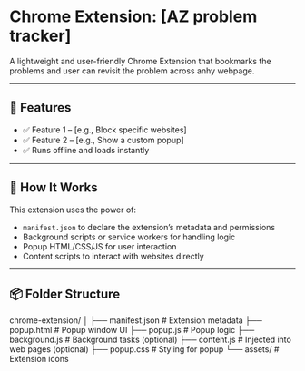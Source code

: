 # Chrome Extension: [AZ problem tracker]

A lightweight and user-friendly Chrome Extension that bookmarks the problems and user can revisit the problem across anhy webpage.

---

## 🚀 Features

- ✅ Feature 1 – [e.g., Block specific websites]
- ✅ Feature 2 – [e.g., Show a custom popup]
- ✅ Runs offline and loads instantly

---

## 🧠 How It Works

This extension uses the power of:
- `manifest.json` to declare the extension’s metadata and permissions
- Background scripts or service workers for handling logic
- Popup HTML/CSS/JS for user interaction
- Content scripts to interact with websites directly

---

## 📦 Folder Structure

chrome-extension/
│
├── manifest.json # Extension metadata
├── popup.html # Popup window UI
├── popup.js # Popup logic
├── background.js # Background tasks (optional)
├── content.js # Injected into web pages (optional)
├── popup.css # Styling for popup
└── assets/ # Extension icons

